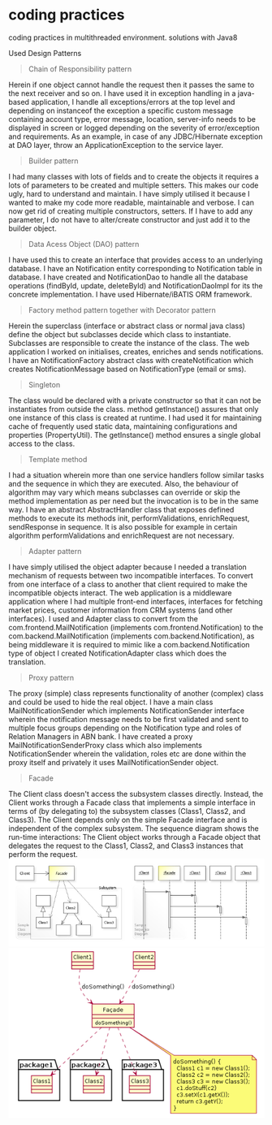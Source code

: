 # coding practices
coding practices in multithreaded environment. 
solutions with Java8


Used Design Patterns

>Chain of Responsibility pattern

Herein if one object cannot handle the request then it passes the same to the next receiver and so on. I have used it in exception handling in a java-based application, I handle all exceptions/errors at the top level and depending on instanceof the exception a specific custom message containing account type, error message, location, server-info needs to be displayed in screen or logged depending on the severity of error/exception and requirements. As an example, in case of any JDBC/Hibernate exception at DAO layer, throw an ApplicationException to the service layer.

>Builder pattern

I had many classes with lots of fields and to create the objects it requires a lots of parameters to be created and multiple setters. This makes our code ugly, hard to understand and maintain. I have simply utilised it because I wanted to make my code more readable, maintainable and verbose. I can now get rid of creating multiple constructors, setters. If I have to add any parameter, I do not have to alter/create constructor and just add it to the builder object.

>Data Acess Object (DAO) pattern

I have used this to create an interface that provides access to an underlying database. I have an Notification entity corresponding to Notification table in database. I have created and NotificationDao to handle all the database operations (findById, update, deleteById) and NotificationDaoImpl for its the concrete implementation. I have used Hibernate/iBATIS ORM framework.

>Factory method pattern together with Decorator pattern

Herein the superclass (interface or abstract class or normal java class) define the object but subclasses decide which class to instantiate. Subclasses are responsible to create the instance of the class. The web application I worked on initialises, creates, enriches and sends notifications. I have an NotificationFactory abstract class with createNotification which creates NotificationMessage based on NotificationType (email or sms).

>Singleton

The class would be declared with a private constructor so that it can not be instantiates from outside the class. method getInstance() assures that only one instance of this class is created at runtime. I had used it for maintaining cache of frequently used static data, maintaining configurations and properties (PropertyUtil). The getInstance() method ensures a single global access to the class.

>Template method

I had a situation wherein more than one service handlers follow similar tasks and the sequence in which they are executed. Also, the behaviour of algorithm may vary which means subclasses can override or skip the method implementation as per need but the invocation is to be in the same way. I have an abstract AbstractHandler class that exposes defined methods to execute its methods init, performValidations, enrichRequest, sendResponse in sequence. It is also possible for example in certain algorithm performValidations and enrichRequest are not necessary.

>Adapter pattern

I have simply utilised the object adapter because I needed a translation mechanism of requests between two incompatible interfaces. To convert from one interface of a class to another that client required to make the incompatible objects interact. The web application is a middleware application where I had multiple front-end interfaces, interfaces for fetching market prices, customer information from CRM systems (and other interfaces). I used and Adapter class to convert from the com.frontend.MailNotification (implements com.frontend.Notification) to the com.backend.MailNotification (implements com.backend.Notification), as being middleware it is required to mimic like a com.backend.Notification type of object I created NotificationAdapter class which does the translation.

>Proxy pattern

The proxy (simple) class represents functionality of another (complex) class and could be used to hide the real object. I have a main class MailNotificationSender which implements NotificationSender interface wherein the notification message needs to be first validated and sent to multiple focus groups depending on the Notification type and roles of Relation Managers in ABN bank. I have created a proxy MailNotificationSenderProxy class which also implements NotificationSender wherein the validation, roles etc are done within the proxy itself and privately it uses MailNotificationSender object.

>Facade

The Client class doesn't access the subsystem classes directly. Instead, the Client works through a Facade class that implements a simple interface in terms of (by delegating to) the subsystem classes (Class1, Class2, and Class3). The Client depends only on the simple Facade interface and is independent of the complex subsystem.
The sequence diagram shows the run-time interactions: The Client object works through a Facade object that delegates the request to the Class1, Class2, and Class3 instances that perform the request.
![alt text](https://github.com/jAKP/coding_practices/blob/master/W3sDesign_Facade_Design_Pattern_UML.jpg)
![alt text](https://github.com/jAKP/coding_practices/blob/master/Example_of_Facade_design_pattern_in_UML.png)

